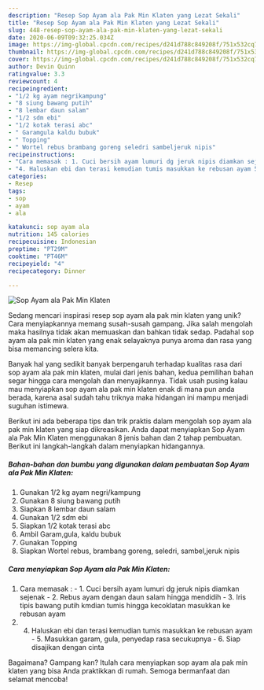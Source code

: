 ```yaml
---
description: "Resep Sop Ayam ala Pak Min Klaten yang Lezat Sekali"
title: "Resep Sop Ayam ala Pak Min Klaten yang Lezat Sekali"
slug: 448-resep-sop-ayam-ala-pak-min-klaten-yang-lezat-sekali
date: 2020-06-09T09:32:25.034Z
image: https://img-global.cpcdn.com/recipes/d241d788c849208f/751x532cq70/sop-ayam-ala-pak-min-klaten-foto-resep-utama.jpg
thumbnail: https://img-global.cpcdn.com/recipes/d241d788c849208f/751x532cq70/sop-ayam-ala-pak-min-klaten-foto-resep-utama.jpg
cover: https://img-global.cpcdn.com/recipes/d241d788c849208f/751x532cq70/sop-ayam-ala-pak-min-klaten-foto-resep-utama.jpg
author: Devin Quinn
ratingvalue: 3.3
reviewcount: 4
recipeingredient:
- "1/2 kg ayam negrikampung"
- "8 siung bawang putih"
- "8 lembar daun salam"
- "1/2 sdm ebi"
- "1/2 kotak terasi abc"
- " Garamgula kaldu bubuk"
- " Topping"
- " Wortel rebus brambang goreng seledri sambeljeruk nipis"
recipeinstructions:
- "Cara memasak : 1. Cuci bersih ayam lumuri dg jeruk nipis diamkan sejenak  2. Rebus ayam dengan daun salam hingga mendidih 3. Iris tipis bawang putih kmdian tumis hingga kecoklatan masukkan ke rebusan ayam"
- "4. Haluskan ebi dan terasi kemudian tumis masukkan ke rebusan ayam 5. Masukkan garam, gula, penyedap rasa secukupnya 6. Siap disajikan dengan cinta"
categories:
- Resep
tags:
- sop
- ayam
- ala

katakunci: sop ayam ala 
nutrition: 145 calories
recipecuisine: Indonesian
preptime: "PT29M"
cooktime: "PT46M"
recipeyield: "4"
recipecategory: Dinner

---
```



![Sop Ayam ala Pak Min Klaten](https://img-global.cpcdn.com/recipes/d241d788c849208f/751x532cq70/sop-ayam-ala-pak-min-klaten-foto-resep-utama.jpg)

Sedang mencari inspirasi resep sop ayam ala pak min klaten yang unik? Cara menyiapkannya memang susah-susah gampang. Jika salah mengolah maka hasilnya tidak akan memuaskan dan bahkan tidak sedap. Padahal sop ayam ala pak min klaten yang enak selayaknya punya aroma dan rasa yang bisa memancing selera kita.



Banyak hal yang sedikit banyak berpengaruh terhadap kualitas rasa dari sop ayam ala pak min klaten, mulai dari jenis bahan, kedua pemilihan bahan segar hingga cara mengolah dan menyajikannya. Tidak usah pusing kalau mau menyiapkan sop ayam ala pak min klaten enak di mana pun anda berada, karena asal sudah tahu triknya maka hidangan ini mampu menjadi suguhan istimewa.


Berikut ini ada beberapa tips dan trik praktis dalam mengolah sop ayam ala pak min klaten yang siap dikreasikan. Anda dapat menyiapkan Sop Ayam ala Pak Min Klaten menggunakan 8 jenis bahan dan 2 tahap pembuatan. Berikut ini langkah-langkah dalam menyiapkan hidangannya.

<!--inarticleads1-->

##### Bahan-bahan dan bumbu yang digunakan dalam pembuatan Sop Ayam ala Pak Min Klaten:

1. Gunakan 1/2 kg ayam negri/kampung
1. Gunakan 8 siung bawang putih
1. Siapkan 8 lembar daun salam
1. Gunakan 1/2 sdm ebi
1. Siapkan 1/2 kotak terasi abc
1. Ambil  Garam,gula, kaldu bubuk
1. Gunakan  Topping
1. Siapkan  Wortel rebus, brambang goreng, seledri, sambel,jeruk nipis




<!--inarticleads2-->

##### Cara menyiapkan Sop Ayam ala Pak Min Klaten:

1. Cara memasak : - 1. Cuci bersih ayam lumuri dg jeruk nipis diamkan sejenak  - 2. Rebus ayam dengan daun salam hingga mendidih - 3. Iris tipis bawang putih kmdian tumis hingga kecoklatan masukkan ke rebusan ayam
1. 4. Haluskan ebi dan terasi kemudian tumis masukkan ke rebusan ayam - 5. Masukkan garam, gula, penyedap rasa secukupnya - 6. Siap disajikan dengan cinta




Bagaimana? Gampang kan? Itulah cara menyiapkan sop ayam ala pak min klaten yang bisa Anda praktikkan di rumah. Semoga bermanfaat dan selamat mencoba!
